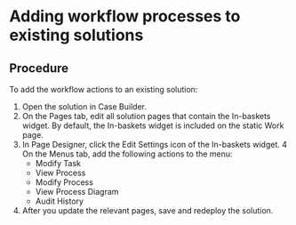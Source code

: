 # Adding workflow processes to existing solutions

## Procedure

To add the workflow actions to an existing solution:

1. Open the solution in Case Builder.
2. On the Pages tab, edit all solution pages that contain the In-baskets
widget.
By default, the In-baskets widget is included on the static Work page.
3. In Page Designer, click the Edit Settings icon of the In-baskets
widget.
4 On the Menus tab, add the following actions to the menu:
    - Modify Task
    - View Process
    - Modify Process
    - View Process Diagram
    - Audit History
5. After you update the relevant pages, save and redeploy the solution.